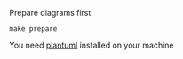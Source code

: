 Prepare diagrams first

    make prepare

You need [plantuml](https://plantuml.com/download) installed on your machine
